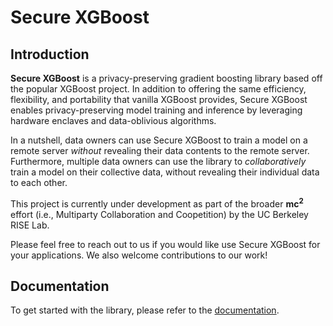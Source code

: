 # Secure XGBoost

## Introduction

**Secure XGBoost** is a privacy-preserving gradient boosting library based off the popular XGBoost project. In addition to offering the same efficiency, flexibility, and portability that vanilla XGBoost provides, Secure XGBoost enables privacy-preserving model training and inference by leveraging hardware enclaves and data-oblivious algorithms. 

In a nutshell, data owners can use Secure XGBoost to train a model on a remote server _without_ revealing their data contents to the remote server. Furthermore, multiple data owners can use the library to _collaboratively_ train a model on their collective data, without revealing their individual data to each other.

This project is currently under development as part of the broader **mc<sup>2</sup>** effort (i.e., Multiparty Collaboration and Coopetition) by the UC Berkeley RISE Lab.

Please feel free to reach out to us if you would like use Secure XGBoost for your applications. We also welcome contributions to our work!

## Documentation

To get started with the library, please refer to the [documentation](https://mc2-xgboost.readthedocs.io/en/latest/).
